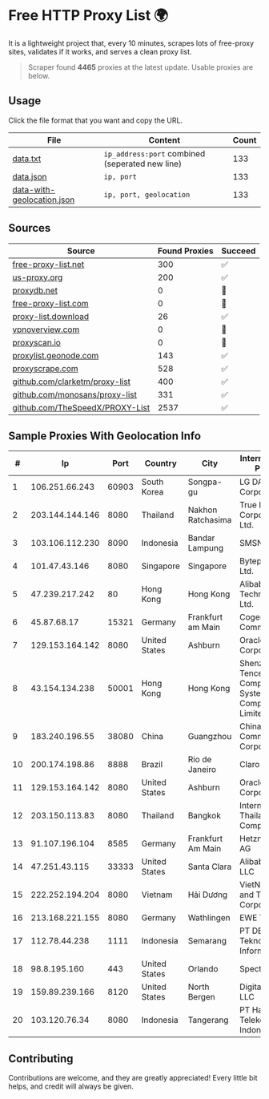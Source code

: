 
# Free HTTP Proxy List 🌍

It is a lightweight project that, every 10 minutes, scrapes lots of free-proxy sites, validates if it works, and serves a clean proxy list.


> Scraper found **4465** proxies at the latest update. Usable proxies are below.

## Usage

Click the file format that you want and copy the URL.


|File|Content|Count|
|----|-------|-----|
|[data.txt](https://raw.githubusercontent.com/themiralay/Proxy-List-World/master/data.txt)|`ip_address:port` combined (seperated new line)|133|
|[data.json](https://raw.githubusercontent.com/themiralay/Proxy-List-World/master/data.json)|`ip, port`|133|
|[data-with-geolocation.json](https://raw.githubusercontent.com/themiralay/Proxy-List-World/master/data-with-geolocation.json)|`ip, port, geolocation`|133|

## Sources

|Source|Found Proxies|Succeed|
|------|-------------|-------|
|[free-proxy-list.net](https://free-proxy-list.net)|300|✅|
|[us-proxy.org](https://www.us-proxy.org)|200|✅|
|[proxydb.net](http://proxydb.net)|0|🚫|
|[free-proxy-list.com](https://free-proxy-list.com/?page=&port=&type%5B%5D=http&type%5B%5D=https&up_time=0&search=Search)|0|🚫|
|[proxy-list.download](https://www.proxy-list.download/HTTP)|26|✅|
|[vpnoverview.com](https://vpnoverview.com/privacy/anonymous-browsing/free-proxy-servers)|0|🚫|
|[proxyscan.io](https://www.proxyscan.io)|0|🚫|
|[proxylist.geonode.com](https://proxylist.geonode.com/api/proxy-list?limit=300&page=1&sort_by=lastChecked&sort_type=desc&protocols=http,https)|143|✅|
|[proxyscrape.com](https://api.proxyscrape.com/v2/?request=displayproxies&protocol=http&timeout=10000&country=all&ssl=all&anonymity=all)|528|✅|
|[github.com/clarketm/proxy-list](https://raw.githubusercontent.com/clarketm/proxy-list/master/proxy-list-raw.txt)|400|✅|
|[github.com/monosans/proxy-list](https://raw.githubusercontent.com/monosans/proxy-list/main/proxies/http.txt)|331|✅|
|[github.com/TheSpeedX/PROXY-List](https://raw.githubusercontent.com/TheSpeedX/PROXY-List/master/http.txt)|2537|✅|


## Sample Proxies With Geolocation Info

|#|Ip|Port|Country|City|Internet Service Provider|
|-|--|----|-------|----|-------------------------|
|1|106.251.66.243|60903|South Korea|Songpa-gu|LG DACOM Corporation|
|2|203.144.144.146|8080|Thailand|Nakhon Ratchasima|True Internet Corporation CO. Ltd.|
|3|103.106.112.230|8090|Indonesia|Bandar Lampung|SMSNET|
|4|101.47.43.146|8080|Singapore|Singapore|Byteplus Pte. Ltd.|
|5|47.239.217.242|80|Hong Kong|Hong Kong|Alibaba (US) Technology Co., Ltd.|
|6|45.87.68.17|15321|Germany|Frankfurt am Main|Cogent Communications|
|7|129.153.164.142|8080|United States|Ashburn|Oracle Corporation|
|8|43.154.134.238|50001|Hong Kong|Hong Kong|Shenzhen Tencent Computer Systems Company Limited|
|9|183.240.196.55|38080|China|Guangzhou|China Mobile Communications Corporation|
|10|200.174.198.86|8888|Brazil|Rio de Janeiro|Claro S.A|
|11|129.153.164.142|8080|United States|Ashburn|Oracle Corporation|
|12|203.150.113.83|8080|Thailand|Bangkok|Internet Thailand Company Ltd.|
|13|91.107.196.104|8585|Germany|Frankfurt Am Main|Hetzner Online AG|
|14|47.251.43.115|33333|United States|Santa Clara|Alibaba Cloud LLC|
|15|222.252.194.204|8080|Vietnam|Hải Dương|VietNam Post and Telecom Corporation|
|16|213.168.221.155|8080|Germany|Wathlingen|EWE TEL GmbH|
|17|112.78.44.238|1111|Indonesia|Semarang|PT DES Teknologi Informasi|
|18|98.8.195.160|443|United States|Orlando|Spectrum|
|19|159.89.239.166|8120|United States|North Bergen|DigitalOcean, LLC|
|20|103.120.76.34|8080|Indonesia|Tangerang|PT Haci Telekomunikasi Indonesia|



## Contributing

Contributions are welcome, and they are greatly appreciated! Every
little bit helps, and credit will always be given.

